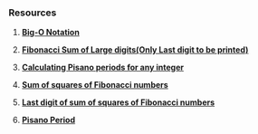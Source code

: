 ### Resources

1) [**Big-O Notation**](https://medium.com/@yuribett/confused-by-big-o-notation-a-newbies-guide-to-understand-it-once-and-for-all-23aff8b84d60)

2) [**Fibonacci Sum of Large digits(Only Last digit to be printed)**](https://stackoverflow.com/questions/38950579/fibonacci-sum-of-large-numbersonly-last-digit-to-be-printed)

3) [**Calculating Pisano periods for any integer**](https://mathoverflow.net/questions/144308/calculating-pisano-periods-for-any-integer)

4) [**Sum of squares of Fibonacci numbers**](https://www.geeksforgeeks.org/sum-of-squares-of-fibonacci-numbers/)

5) [**Last digit of sum of squares of Fibonacci numbers**](https://stackoverflow.com/questions/61726473/last-digit-of-sum-of-squares-of-fibonacci-numbers)

6) [**Pisano Period**](https://en.wikipedia.org/wiki/Pisano_period#:~:text=In%20number%20theory%2C%20the%20nth,Joseph%20Louis%20Lagrange%20in%201774.)